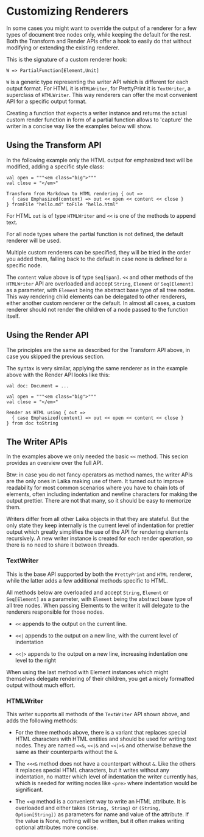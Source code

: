 
Customizing Renderers
=====================

In some cases you might want to override the output of a renderer for a few types
of document tree nodes only, while keeping the default for the rest. Both the
Transform and Render APIs offer a hook to easily do that without modifying
or extending the existing renderer. 

This is the signature of a custom renderer hook:

    W => PartialFunction[Element,Unit]
    
`W` is a generic type representing the writer API which is different for each 
output format. For HTML it is `HTMLWriter`, for PrettyPrint it is `TextWriter`,
a superclass of `HTMLWriter`. This way renderers can offer the most convenient
API for a specific output format.

Creating a function that expects a writer instance and returns the actual custom
render function in form of a partial function allows to 'capture' the writer
in a concise way like the examples below will show.
    


Using the Transform API
-----------------------

In the following example only the HTML output for emphasized text will be modified,
adding a specific style class:

    val open = """<em class="big">"""
    val close = "</em>"

    Transform from Markdown to HTML rendering { out => 
      { case Emphasized(content) => out << open << content << close } 
    } fromFile "hello.md" toFile "hello.html"
    
For HTML `out` is of type `HTMLWriter` and `<<` is one of the methods to append text.

For all node types where the partial function is not defined, the default renderer
will be used.

Multiple custom renderers can be specified, they will be tried in the order you added
them, falling back to the default in case none is defined for a specific node.

The `content` value above is of type `Seq[Span]`. `<<` and other methods of the
`HTMLWriter` API are overloaded and accept `String`, `Element` or `Seq[Element]` 
as a parameter, with `Element` being the abstract base type of all tree nodes.
This way rendering child elements can be delegated to other renderers, either another
custom renderer or the default. In almost all cases, a custom renderer should not render
the children of a node passed to the function itself.


Using the Render API
--------------------

The principles are the same as described for the Transform API above, in case you
skipped the previous section. 

The syntax is very similar, applying the same renderer as in the example above
with the Render API looks like this:

    val doc: Document = ...
    
    val open = """<em class="big">"""
    val close = "</em>"
    
    Render as HTML using { out => 
      { case Emphasized(content) => out << open << content << close } 
    } from doc toString
    
    
The Writer APIs
---------------

In the examples above we only needed the basic `<<` method. This secion provides
an overview over the full API.

Btw: in case you do not fancy operators as method names, the writer APIs are the only ones
in Laika making use of them. It turned out to improve readability for most common
scenarios where you have to chain lots of elements, often including indentation
and newline characters for making the output prettier. There are not that many,
so it should be easy to memorize them.

Writers differ from all other Laika objects in that they are stateful. But the
only state they keep internally is the current level of indentation for prettier
output which greatly simplifies the use of the API for rendering elements
recursively. A new writer instance is created for each render operation,
so there is no need to share it between threads.  


### TextWriter

This is the base API supported by both the `PrettyPrint` and `HTML` renderer,
while the latter adds a few additional methods specific to HTML.

All methods below are overloaded and accept `String`, `Element` or `Seq[Element]` 
as a parameter, with `Element` being the abstract base type of all tree nodes.
When passing Elements to the writer it will delegate to the renderers responsible
for those nodes.

* `<<` appends to the output on the current line.

* `<<|` appends to the output on a new line, with the current level of indentation

* `<<|>` appends to the output on a new line, increasing indentation one level to the right

When using the last method with Element instances which might themselves delegate
rendering of their children, you get a nicely formatted output without much effort.


### HTMLWriter

This writer supports all methods of the `TextWriter` API shown above, and adds
the following methods:

* For the three methods above, there is a variant that replaces special HTML
  characters with HTML entities and should be used for writing text nodes. They
  are named `<<&`, `<<|&` and `<<|>&` and otherwise behave the same as their
  counterparts without the `&`.
  
* The `<<<&` method does not have a counterpart without `&`. Like the others
  it replaces special HTML characters, but it writes without any indentation,
  no matter which level of indentation the writer currently has,
  which is needed for writing nodes like `<pre>` where indentation would be
  significant. 
  
* The `<<@` method is a convenient way to write an HTML attribute. It is overloaded
  and either takes `(String, String)` or `(String, Option[String])` as parameters
  for name and value of the attribute. If the value is None, nothing will be written,
  but it often makes writing optional attributes more concise.

